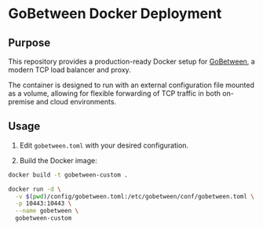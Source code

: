 # GoBetween Docker Deployment

## Purpose

This repository provides a production-ready Docker setup for [GoBetween](https://github.com/yyyar/gobetween), a modern TCP load balancer and proxy.

The container is designed to run with an external configuration file mounted as a volume, allowing for flexible forwarding of TCP traffic in both on-premise and cloud environments.

## Usage

1. Edit `gobetween.toml` with your desired configuration.

2. Build the Docker image:

```bash
docker build -t gobetween-custom .

docker run -d \
  -v $(pwd)/config/gobetween.toml:/etc/gobetween/conf/gobetween.toml \
  -p 10443:10443 \
  --name gobetween \
  gobetween-custom

